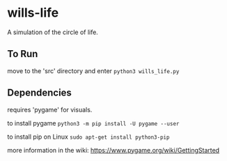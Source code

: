 # wills-life
A simulation of the circle of life.

## To Run
move to the 'src' directory and enter `python3 wills_life.py`

## Dependencies
requires 'pygame' for visuals.

to install pygame `python3 -m pip install -U pygame --user`

to install pip on Linux `sudo apt-get install python3-pip`

more information in the wiki: https://www.pygame.org/wiki/GettingStarted
